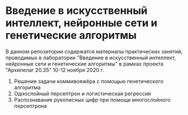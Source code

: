 # Введение в искусственный интеллект, нейронные сети и генетические алгоритмы

В данном репозитории содержатся материалы практических занятий, проводимых в лаборатории "Введение в искусственный интеллект, нейронные сети и генетические алгоритмы" в рамках проекта "Архипелаг 20.35" 10-12 ноября 2020 г.

1. Решение задачи коммивояжёра с помощью генетического алгоритма
1. Однослойный персептрон и логистическая регрессия
1. Распознавание рукописных цифр при помощи многослойного персептрона
